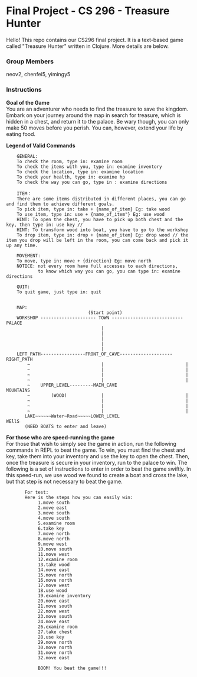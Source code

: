 # Final Project - CS 296 - Treasure Hunter
Hello! This repo contains our CS296 final project. It is a text-based game called "Treasure Hunter" written in Clojure. More details are below.

### Group Members
neov2, chenfei5, yimingy5 

### Instructions
**Goal of the Game**<br>
You are an adventurer who needs to find the treasure to save the kingdom. Embark on your journey around the map in search for treasure,
which is hidden in a chest, and return it to the palace. Be wary though, you can only make 50 moves before you perish. You can, however,
extend your life by eating food. 

**Legend of Valid Commands**<br>

        GENERAL:
        To check the room, type in: examine room
        To check the items with you, type in: examine inventory
        To check the location, type in: examine location
        To check your health, type in: examine hp
        To check the way you can go, type in : examine directions

        ITEM：
        There are some items distributed in different places, you can go and find them to achieve different goals.
        To pick item, type in: take + {name_of_item} Eg: take wood
        To use item, type in: use + {name_of_item"} Eg: use wood
        HINT: To open the chest, you have to pick up both chest and the key, then type in: use key //
        HINT: To transform wood into boat, you have to go to the workshop
        To drop item, type in: drop + {name_of_item} Eg: drop wood // the item you drop will be left in the room, you can come back and pick it up any time.

        MOVEMENT:
        To move, type in: move + {direction} Eg: move north
        NOTICE: not every room have full accesses to each directions,
                to know which way you can go, you can type in: examine directions

        QUIT:
        To quit game, just type in: quit


        MAP:
                                   (Start point)
        WORKSHOP --------------------- TOWN --------------------------- PALACE                                  
                                        |   
                                        |
                                        |
                                        |
                                        |
        LEFT_PATH-----------------FRONT_OF_CAVE--------------------RIGHT_PATH
            ~                           |                               |
            ~                           |                               |
            ~                           |                               |
            ~                           |                               |
            ~    UPPER_LEVEL---------MAIN_CAVE                      MOUNTAINS
            ~        (WOOD)             |                               |
            ~                           |                               |
            ~                           |                               |
            ~                           |                               |
           LAKE~~~~~~Water~Road~~~~~LOWER_LEVEL                       WEllS
           (NEED BOATS to enter and leave)                                                          

**For those who are speed-running the game** <br>
For those that wish to simply see the game in action, run the following commands in REPL to beat the game. To win, you must find the chest and key, take them into your inventory
and use the key to open the chest. Then, once the treasure is secure in your inventory, run to the palace to win. The following is a set of instructions to enter in order to beat the
game swiftly. In this speed-run, we use wood we found to create a boat and cross the lake, but that step is not necessary to beat the game.

           For test:
           Here is the steps how you can easily win:
                1.move south
                2.move east
                3.move south
                4.move south
                5.examine room
                6.take key
                7.move north
                8.move north
                9.move west
                10.move south
                11.move west
                12.examine room
                13.take wood
                14.move east
                15.move north
                16.move north
                17.move west
                18.use wood
                19.examine inventory
                20.move east
                21.move south
                22.move west
                23.move south
                24.move east
                26.examine room
                27.take chest
                28.use key
                29.move north
                30.move north
                31.move north
                32.move east

                BOOM! You beat the game!!!
